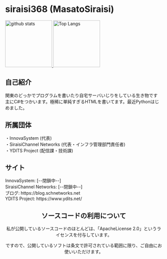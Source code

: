 # siraisi368 (MasatoSiraisi)
<p align="left"> 
  <a href="https://github.com/anuraghazra/github-readme-stats">
  <img alt="github stats" height="150px" src="https://github-readme-stats.vercel.app/api?username=Siraisi368&theme=nord&show_icons=ture" />
  </a>
  <a href="https://github.com/anuraghazra/github-readme-stats">
  <img alt="Top Langs" height="150px" src="https://github-readme-stats.vercel.app/api/top-langs/?username=Siraisi368&layout=compact&show_icons=true&theme=nord" />
  </a>
</p>
<h2 align ="left">自己紹介</h2>
関東のどっかでプログラムを書いたり自宅サーバいじりをしている生き物です<br>
主にC#をつかいます。極稀に単純すぎるHTMLを書いてます。最近Pythonはじめました。
<h2 align ="left">所属団体</h2>
・InnovaSystem (代表)<br>
・SiraisiChannel Networks (代表・インフラ管理部門責任者)<br>
・YDITS Project (配信課・技術課)<br>
<h2 align ="left">サイト</h2>
InnovaSystem: [--閉鎖中--]<br>
SiraisiChannel Networks: [--閉鎖中--]<br>
ブログ: https://blog.schnetworks.net<br>
YDITS Project: https://www.ydits.net/
<br>
<h2 align ="center">ソースコードの利用について</h2>
<p align ="center">私が公開しているソースコードのほとんどは、「ApacheLicense 2.0」というライセンスを付与しています。</p>
<p align ="center">ですので、公開しているソフトは条文で許可されている範囲に限り、ご自由にお使いいただけます。</p>

